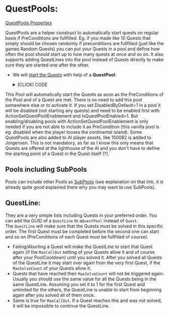 # QuestPools:
[QuestPools Properties](./0-Properties-Quest-QuestPool.md#propertiesvalues-of-questpools)

QuestPools are a helper construct to automatically start quests on regular basis if PreConditions are fullfilled. Eg. if you made like 10 Quests that simply should be chosen randomly if preconditions are fullfilled (just like the games Random Quests) you can put your Quests in a pool and define how often the pool should start up to how many quests at once and so on. It also supports adding QuestLines into the pool instead of Quests directly to make sure they are started one after the other.

- We will [start the Quests](./Starting%20Quests.md) with help of a **QuestPool**:
  <details>
  <summary>(CLICK) CODE</summary>  
  
  ```xml
  <ModOp Type="addNextSibling" GUID="150725">
    <Asset>
      <Template>QuestPool</Template>
      <Values>
        <Standard>
          <GUID>2001000002</GUID>
          <Name>QuestPool</Name>
        </Standard>
        <QuestPool>
          <Quests>
            <Item>
              <Quest>2001000001</Quest>
              <Weight>10</Weight>
            </Item>
            <Item>
              <Quest>2001000004</Quest>
              <Weight>10</Weight>
            </Item>
          </Quests>
          <PoolCooldown>60000</PoolCooldown>
          <QuestCooldown>0</QuestCooldown>
          <CooldownOnQuestStart>1</CooldownOnQuestStart>
          <CooldownOnQuestEnd>0</CooldownOnQuestEnd>
          <AffectedByCooldownFactor>1</AffectedByCooldownFactor>
          <IsMainStoryPool>0</IsMainStoryPool>
          <IsTopLevel>1</IsTopLevel>
          <QuestLimit>1</QuestLimit>
        </QuestPool>
        <Locked>
          <DefaultLockedState>0</DefaultLockedState>
        </Locked>
      </Values>
    </Asset>
  </ModOp>
  ```
  </details>

This Pool will automatically start the Quests as soon as the PreConditions of the Pool and of a Quest are met. There is no need to add this pool somewhere else or to activate it. If you set DisabledByDefault=1 in a pool it will be disabled (not starting any quests) and need to be enabled first with ActionSetQuestPoolEnablement and IsQuestPoolEnabled=1. But enabling/disabling pools with ActionSetQuestPoolEnablement is only needed if you are not able to include it as PreCondition (this vanilla pool is eg. disabled when the player looses the continental island).
Some QuestPools are also added to AI player assets, like <QuestPool>150082</QuestPool> is added to Jorgensen. This is not mandatory, as far as I know this only means that Quests are offered at the lighthouse of the AI and you don't have to define the starting point of a Quest in the Quest itself (?).

## Pools including SubPools
Pools can include other Pools as [SubPools](./0-Properties-Quest-QuestPool.md#questsgroupssubpools) (see explanation on that link, it is already quite good explained there why you may want to use SubPools).  


## QuestLine:
They are a very simple lists including Quests in your preferred order. You can add the GUID of a `QuestLine` to a`QuestPool` instead of `Quest`.  
The `QuestLine` will make sure that the Quests must be solved in this specific order. The first Quest must be completed before the second one can start and so on (PreConditions of each Quest must be fullfilled of course).  
- Failing/Aborting a Quest will make the QuestLine to start that Quest again (if the `MaxCallOut` setting of your Quests allow it and of course after your PoolCooldown) until you solved it. After you solved all Quests of the QuestLine it may start over again from the very first Quest, if the `MaxSolveCount` of your Quests allow it.
- Quests that have reached their `MaxSolveCount` will not be triggered again. Usually you should use the same value for all the Quests being in the same QuestLine. Assuming you set it to 1 for the first Quest and unlimited for the others, the QuestLine is unable to start from beginning again after you solved all of them once.
- Same is true for `MaxCallOut`. If a Quest reaches this and was not solved, it will be impossible to continue the QuestLine.
